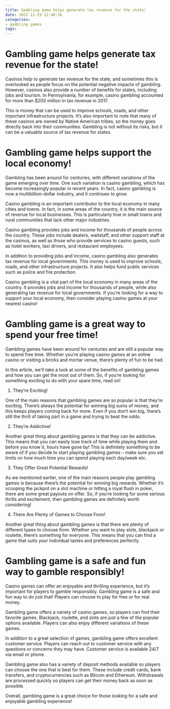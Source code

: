 ```yaml
---
title: Gambling game helps generate tax revenue for the state!
date: 2022-11-29 12:48:16
categories:
- gambling games
tags:
---
```



#  Gambling game helps generate tax revenue for the state!

Casinos help to generate tax revenue for the state, and sometimes this is overlooked as people focus on the potential negative impacts of gambling. However, casinos also provide a number of benefits for states, including jobs and tourism. In Pennsylvania, for example, casino gambling accounted for more than $200 million in tax revenue in 2017.

This is money that can be used to improve schools, roads, and other important infrastructure projects. It’s also important to note that many of these casinos are owned by Native American tribes, so the money goes directly back into their communities. Gambling is not without its risks, but it can be a valuable source of tax revenue for states.

#  Gambling game helps support the local economy!

Gambling has been around for centuries, with different variations of the game emerging over time. One such variation is casino gambling, which has become increasingly popular in recent years. In fact, casino gambling is now a multibillion-dollar industry, and it continues to grow.

Casino gambling is an important contributor to the local economy in many cities and towns. In fact, in some areas of the country, it is the main source of revenue for local businesses. This is particularly true in small towns and rural communities that lack other major industries.

Casino gambling provides jobs and income for thousands of people across the country. These jobs include dealers, waitstaff, and other support staff at the casinos, as well as those who provide services to casino guests, such as hotel workers, taxi drivers, and restaurant employees.

In addition to providing jobs and income, casino gambling also generates tax revenue for local governments. This money is used to improve schools, roads, and other infrastructure projects. It also helps fund public services such as police and fire protection.

Casino gambling is a vital part of the local economy in many areas of the country. It provides jobs and income for thousands of people, while also generating tax revenue for local governments. If you’re looking for a way to support your local economy, then consider playing casino games at your nearest casino!

#  Gambling game is a great way to spend your free time!

Gambling games have been around for centuries and are still a popular way to spend free time. Whether you’re playing casino games at an online casino or visiting a bricks and mortar venue, there’s plenty of fun to be had.

In this article, we’ll take a look at some of the benefits of gambling games and how you can get the most out of them. So, if you’re looking for something exciting to do with your spare time, read on!

1. They’re Exciting!

One of the main reasons that gambling games are so popular is that they’re exciting. There’s always the potential for winning big sums of money, and this keeps players coming back for more. Even if you don’t win big, there’s still the thrill of taking part in a game and trying to beat the odds.

2. They’re Addictive!

Another great thing about gambling games is that they can be addictive. This means that you can easily lose track of time while playing them and before you know it, hours have gone by! This is definitely something to be aware of if you decide to start playing gambling games – make sure you set limits on how much time you can spend playing each day/week etc.

3. They Offer Great Potential Rewards!

As we mentioned earlier, one of the main reasons people play gambling games is because there’s the potential for winning big rewards. Whether it’s scooping the jackpot on a slot machine or hitting a royal flush in poker, there are some great payouts on offer. So, if you’re looking for some serious thrills and excitement, then gambling games are definitely worth considering!

4. There Are Plenty of Games to Choose From!

Another great thing about gambling games is that there are plenty of different types to choose from. Whether you want to play slots, blackjack or roulette, there’s something for everyone. This means that you can find a game that suits your individual tastes and preferences perfectly.

#  Gambling game is a safe and fun way to gamble responsibly!

Casino games can offer an enjoyable and thrilling experience, but it’s important for players to gamble responsibly. Gambling game is a safe and fun way to do just that! Players can choose to play for free or for real money.

Gambling game offers a variety of casino games, so players can find their favorite games. Blackjack, roulette, and slots are just a few of the popular options available. Players can also enjoy different variations of these games.

In addition to a great selection of games, gambling game offers excellent customer service. Players can reach out to customer service with any questions or concerns they may have. Customer service is available 24/7 via email or phone.

Gambling game also has a variety of deposit methods available so players can choose the one that is best for them. These include credit cards, bank transfers, and cryptocurrencies such as Bitcoin and Ethereum. Withdrawals are processed quickly so players can get their money back as soon as possible.

Overall, gambling game is a great choice for those looking for a safe and enjoyable gambling experience!